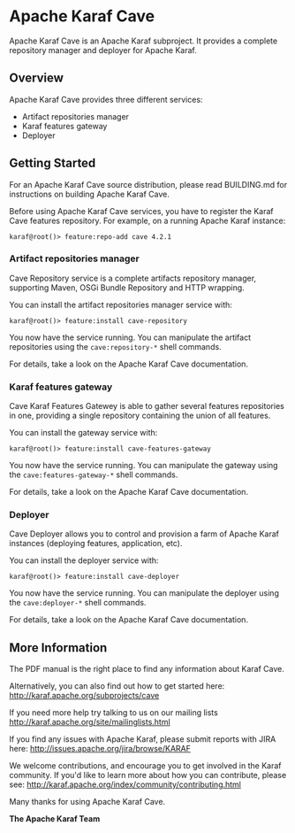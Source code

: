 <!--
    Licensed to the Apache Software Foundation (ASF) under one
    or more contributor license agreements.  See the NOTICE file
    distributed with this work for additional information
    regarding copyright ownership.  The ASF licenses this file
    to you under the Apache License, Version 2.0 (the
    "License"); you may not use this file except in compliance
    with the License.  You may obtain a copy of the License at

      http://www.apache.org/licenses/LICENSE-2.0

    Unless required by applicable law or agreed to in writing,
    software distributed under the License is distributed on an
    "AS IS" BASIS, WITHOUT WARRANTIES OR CONDITIONS OF ANY
    KIND, either express or implied.  See the License for the
    specific language governing permissions and limitations
    under the License.
-->

# Apache Karaf Cave

Apache Karaf Cave is an Apache Karaf subproject. It provides a complete repository manager and deployer for Apache Karaf.

## Overview

Apache Karaf Cave provides three different services:

* Artifact repositories manager
* Karaf features gateway
* Deployer

## Getting Started

For an Apache Karaf Cave source distribution, please read BUILDING.md for instructions on building Apache Karaf Cave.

Before using Apache Karaf Cave services, you have to register the Karaf Cave features repository. For example, on a running Apache Karaf instance:

```
karaf@root()> feature:repo-add cave 4.2.1
```

### Artifact repositories manager

Cave Repository service is a complete artifacts repository manager, supporting Maven, OSGi Bundle Repository and HTTP wrapping.

You can install the artifact repositories manager service with:

```
karaf@root()> feature:install cave-repository
```

You now have the service running. You can manipulate the artifact repositories using the `cave:repository-*` shell commands.

For details, take a look on the Apache Karaf Cave documentation.

### Karaf features gateway

Cave Karaf Features Gatewey is able to gather several features repositories in one, providing a single repository containing the union of all features.

You can install the gateway service with:

```
karaf@root()> feature:install cave-features-gateway
```

You now have the service running. You can manipulate the gateway using the `cave:features-gateway-*` shell commands.

For details, take a look on the Apache Karaf Cave documentation.

### Deployer

Cave Deployer allows you to control and provision a farm of Apache Karaf instances (deploying features, application, etc).

You can install the deployer service with:

```
karaf@root()> feature:install cave-deployer
```

You now have the service running. You can manipulate the deployer using the `cave:deployer-*` shell commands.

For details, take a look on the Apache Karaf Cave documentation.

## More Information

The PDF manual is the right place to find any information about Karaf Cave.

Alternatively, you can also find out how to get started here:
    http://karaf.apache.org/subprojects/cave

If you need more help try talking to us on our mailing lists
    http://karaf.apache.org/site/mailinglists.html

If you find any issues with Apache Karaf, please submit reports
with JIRA here:
    http://issues.apache.org/jira/browse/KARAF

We welcome contributions, and encourage you to get involved in the
Karaf community. If you'd like to learn more about how you can
contribute, please see:
    http://karaf.apache.org/index/community/contributing.html

Many thanks for using Apache Karaf Cave.

**The Apache Karaf Team**
